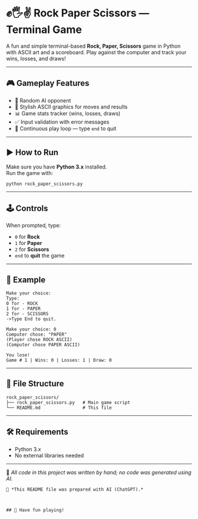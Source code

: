
# ✊🖐✌ Rock Paper Scissors — Terminal Game

A fun and simple terminal-based **Rock, Paper, Scissors** game in Python with ASCII art and a scoreboard. Play against the computer and track your wins, losses, and draws!

---

## 🎮 Gameplay Features

- 🧠 Random AI opponent
- 🎨 Stylish ASCII graphics for moves and results
- 📊 Game stats tracker (wins, losses, draws)
- ✅ Input validation with error messages
- 🔁 Continuous play loop — type `end` to quit

---

## ▶️ How to Run

Make sure you have **Python 3.x** installed.  
Run the game with:

```bash
python rock_paper_scissors.py
```

---

## 🕹 Controls

When prompted, type:
- `0` for **Rock**
- `1` for **Paper**
- `2` for **Scissors**
- `end` to **quit** the game

---

## 📌 Example

```
Make your choice:
Type:
0 for - ROCK
1 for - PAPER
2 for - SCISSORS
->Type End to quit.

Make your choice: 0
Computer chose: "PAPER"
(Player chose ROCK ASCII)
(Computer chose PAPER ASCII)

You lose!
Game # 1 | Wins: 0 | Losses: 1 | Draw: 0
```

---

## 📁 File Structure

```
rock_paper_scissors/
├── rock_paper_scissors.py   # Main game script
└── README.md                # This file
```

---

## 🛠 Requirements

- Python 3.x
- No external libraries needed

---

📌 *All code in this project was written by hand; no code was generated using AI.*
```
📘 *This README file was prepared with AI (ChatGPT).*



## 🎉 Have fun playing!
